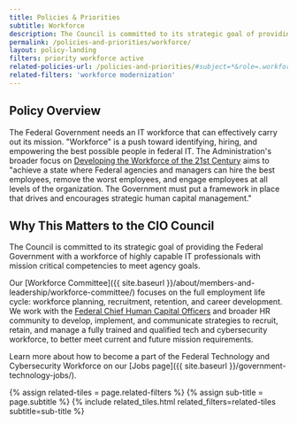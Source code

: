 ```yaml
---
title: Policies & Priorities
subtitle: Workforce
description: The Council is committed to its strategic goal of providing the Federal Government with a workforce of highly capable IT professionals with mission critical competencies to meet agency goals.
permalink: /policies-and-priorities/workforce/
layout: policy-landing
filters: priority workforce active
related-policies-url: /policies-and-priorities/#subject=*&role=.workforce,.modernization&status=*
related-filters: 'workforce modernization'
---
```


## Policy Overview ##
The Federal Government needs an IT workforce that can effectively carry out its mission. "Workforce" is a push toward identifying, hiring, and empowering the best possible people in federal IT. The Administration's broader focus on [Developing the Workforce of the 21st Century](https://trumpadministration.archives.performance.gov/CAP/workforce/) aims to "achieve a state where Federal agencies and managers can hire the best employees, remove the worst employees, and engage employees at all levels of the organization. The Government must put a framework in place that drives and encourages strategic human capital management."

## Why This Matters to the CIO Council ##
The Council is committed to its strategic goal of providing the Federal Government with a workforce of highly capable IT professionals with mission critical competencies to meet agency goals.

Our [Workforce Committee]({{ site.baseurl }}/about/members-and-leadership/workforce-committee/) focuses on the full employment life cycle: workforce planning, recruitment, retention, and career development. We work with the [Federal Chief Human Capital Officers](https://chcoc.gov/) and broader HR community to develop, implement, and communicate strategies to recruit, retain, and manage a fully trained and qualified tech and cybersecurity workforce, to better meet current and future mission requirements.

Learn more about how to become a part of the Federal Technology and Cybersecurity Workforce on our [Jobs page]({{ site.baseurl }}/government-technology-jobs/).
&nbsp;

{% assign related-tiles = page.related-filters %}
{% assign sub-title = page.subtitle %}
{% include related_tiles.html  related_filters=related-tiles subtitle=sub-title %}

